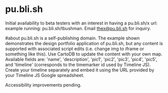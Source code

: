 # pu.bli.sh
Initial availability to beta testers with an interest in having a pu.bli.sh/x url: example running: pu.bli.sh/tbushman. Email thex@pu.bli.sh for inquiry.

#about
pu.bli.sh is a self-publishing domain. The example shown demonstrates the design portfolio application of pu.bli.sh, but any content is supported with associated script edits (i.e. change img to iframe or something like this). 
Use CartoDB to update the content with your own map. Available fields are: 'name', 'description', 'pic1', 'pic2', 'pic3', 'pic4', 'pic5', and 'timeline' (corresponds to the timemarker id used by Timeline JS). Create your timeline separately and embed it using the URL provided by your Timeline JS Google spreadsheet.

Accessibility improvements pending.
